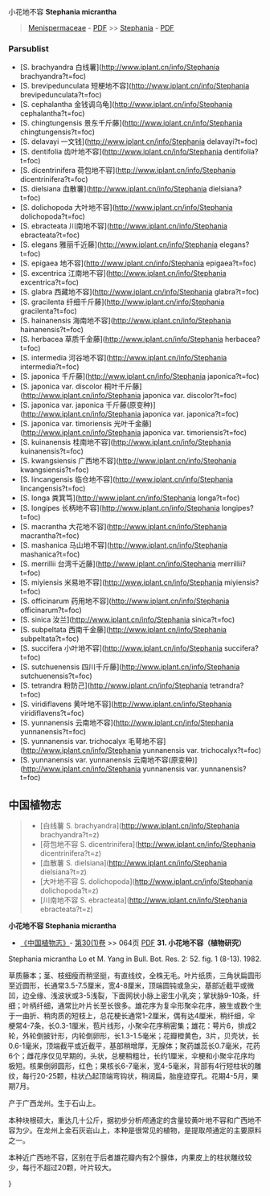 小花地不容 **Stephania micrantha**

> [Menispermaceae](http://www.iplant.cn/info/Menispermaceae?t=foc) - [PDF](http://www.iplant.cn/foc/pdf/Menispermaceae.pdf) >> [Stephania](http://www.iplant.cn/info/Stephania?t=foc) - [PDF](http://www.iplant.cn/foc/pdf/Stephania.pdf)

### Parsublist

* [S.  brachyandra  白线薯](http://www.iplant.cn/info/Stephania brachyandra?t=foc)
* [S.  brevipedunculata  短梗地不容](http://www.iplant.cn/info/Stephania brevipedunculata?t=foc)
* [S.  cephalantha  金钱调乌龟](http://www.iplant.cn/info/Stephania cephalantha?t=foc)
* [S.  chingtungensis  景东千斤藤](http://www.iplant.cn/info/Stephania chingtungensis?t=foc)
* [S.  delavayi  一文钱](http://www.iplant.cn/info/Stephania delavayi?t=foc)
* [S.  dentifolia  齿叶地不容](http://www.iplant.cn/info/Stephania dentifolia?t=foc)
* [S.  dicentrinifera  荷包地不容](http://www.iplant.cn/info/Stephania dicentrinifera?t=foc)
* [S.  dielsiana  血散薯](http://www.iplant.cn/info/Stephania dielsiana?t=foc)
* [S.  dolichopoda  大叶地不容](http://www.iplant.cn/info/Stephania dolichopoda?t=foc)
* [S.  ebracteata  川南地不容](http://www.iplant.cn/info/Stephania ebracteata?t=foc)
* [S.  elegans  雅丽千近藤](http://www.iplant.cn/info/Stephania elegans?t=foc)
* [S.  epigaea  地不容](http://www.iplant.cn/info/Stephania epigaea?t=foc)
* [S.  excentrica  江南地不容](http://www.iplant.cn/info/Stephania excentrica?t=foc)
* [S.  glabra  西藏地不容](http://www.iplant.cn/info/Stephania glabra?t=foc)
* [S.  gracilenta  纤细千斤藤](http://www.iplant.cn/info/Stephania gracilenta?t=foc)
* [S.  hainanensis  海南地不容](http://www.iplant.cn/info/Stephania hainanensis?t=foc)
* [S.  herbacea  草质千金藤](http://www.iplant.cn/info/Stephania herbacea?t=foc)
* [S.  intermedia  河谷地不容](http://www.iplant.cn/info/Stephania intermedia?t=foc)
* [S.  japonica  千斤藤](http://www.iplant.cn/info/Stephania japonica?t=foc)
* [S.  japonica var. discolor  桐叶千斤藤](http://www.iplant.cn/info/Stephania japonica var. discolor?t=foc)
* [S.  japonica var. japonica  千斤藤(原变种)](http://www.iplant.cn/info/Stephania japonica var. japonica?t=foc)
* [S.  japonica var. timoriensis  光叶千金藤](http://www.iplant.cn/info/Stephania japonica var. timoriensis?t=foc)
* [S.  kuinanensis  桂南地不容](http://www.iplant.cn/info/Stephania kuinanensis?t=foc)
* [S.  kwangsiensis  广西地不容](http://www.iplant.cn/info/Stephania kwangsiensis?t=foc)
* [S.  lincangensis  临仓地不容](http://www.iplant.cn/info/Stephania lincangensis?t=foc)
* [S.  longa  粪箕笃](http://www.iplant.cn/info/Stephania longa?t=foc)
* [S.  longipes  长柄地不容](http://www.iplant.cn/info/Stephania longipes?t=foc)
* [S.  macrantha  大花地不容](http://www.iplant.cn/info/Stephania macrantha?t=foc)
* [S.  mashanica  马山地不容](http://www.iplant.cn/info/Stephania mashanica?t=foc)
* [S.  merrillii  台湾千近藤](http://www.iplant.cn/info/Stephania merrillii?t=foc)
* [S.  miyiensis  米易地不容](http://www.iplant.cn/info/Stephania miyiensis?t=foc)
* [S.  officinarum  药用地不容](http://www.iplant.cn/info/Stephania officinarum?t=foc)
* [S.  sinica  汝兰](http://www.iplant.cn/info/Stephania sinica?t=foc)
* [S.  subpeltata  西南千金藤](http://www.iplant.cn/info/Stephania subpeltata?t=foc)
* [S.  succifera  小叶地不容](http://www.iplant.cn/info/Stephania succifera?t=foc)
* [S.  sutchuenensis  四川千斤藤](http://www.iplant.cn/info/Stephania sutchuenensis?t=foc)
* [S.  tetrandra  粉防己](http://www.iplant.cn/info/Stephania tetrandra?t=foc)
* [S.  viridiflavens  黄叶地不容](http://www.iplant.cn/info/Stephania viridiflavens?t=foc)
* [S.  yunnanensis  云南地不容](http://www.iplant.cn/info/Stephania yunnanensis?t=foc)
* [S.  yunnanensis var. trichocalyx  毛萼地不容](http://www.iplant.cn/info/Stephania yunnanensis var. trichocalyx?t=foc)
* [S.  yunnanensis var. yunnanensis  云南地不容(原变种)](http://www.iplant.cn/info/Stephania yunnanensis var. yunnanensis?t=foc)

## 中国植物志

> * [白线薯  S.  brachyandra](http://www.iplant.cn/info/Stephania brachyandra?t=z)
> * [荷包地不容  S.  dicentrinifera](http://www.iplant.cn/info/Stephania dicentrinifera?t=z)
> * [血散薯  S.  dielsiana](http://www.iplant.cn/info/Stephania dielsiana?t=z)
> * [大叶地不容  S.  dolichopoda](http://www.iplant.cn/info/Stephania dolichopoda?t=z)
> * [川南地不容  S.  ebracteata](http://www.iplant.cn/info/Stephania ebracteata?t=z)

**小花地不容 Stephania micrantha**

* [《中国植物志》](http://www.iplant.cn/frps)- [第30(1)卷](http://www.iplant.cn/frps/vol/30(1)) >> 064页 [PDF](http://www.iplant.cn/frps/pdf/30(1)/064.PDF)
**31. 小花地不容（植物研究）**

Stephania micrantha Lo et M. Yang in Bull. Bot. Res. 2: 52. fig. 1 (8-13). 1982.

草质藤本；茎、枝细瘦而稍坚挺，有直线纹，全株无毛。叶片纸质，三角状扁圆形至近圆形，长通常3.5-7.5厘米，宽4-8厘米，顶端圆钝或急尖，基部近截平或微凹，边全缘、浅波状或3-5浅裂，下面网状小脉上密生小乳突；掌状脉9-10条，纤细；叶柄纤细，通常比叶片长至长很多。雄花序为复伞形聚伞花序，腋生或数个生于一曲折、稍肉质的短枝上，总花梗长通常1-2厘米，偶有达4厘米，稍纤细，伞梗常4-7条，长0.3-1厘米，苞片线形，小聚伞花序稍密集；雄花：萼片6，排成2轮，外轮倒披针形，内轮倒卵形，长1.3-1.5毫米；花瓣橙黄色，3片，贝壳状，长0.6-1毫米，顶端截平或近截平，基部稍增厚，无腺体；聚药雄蕊长0.7毫米，花药6个；雌花序仅见早期的，头状，总梗稍粗壮，长约1厘米，伞梗和小聚伞花序均极短。核果倒卵圆形，红色；果核长6-7毫米，宽4-5毫米，背部有4行短柱状的雕纹，每行20-25颗，柱状凸起顶端弯钩状，稍阔扁，胎座迹穿孔。花期4-5月，果期7月。

产于广西龙州。生于石山上。

本种块根硕大，重达几十公斤，据初步分析颅通定的含量较黄叶地不容和广西地不容为少。在龙州上金石灰岩山上，本种是很常见的植物，是提取颅通定的主要原料之一。

本种近广西地不容，区别在于后者雄花瓣内有2个腺体，内果皮上的柱状雕纹较少，每行不超过20颗，叶片较大。

}